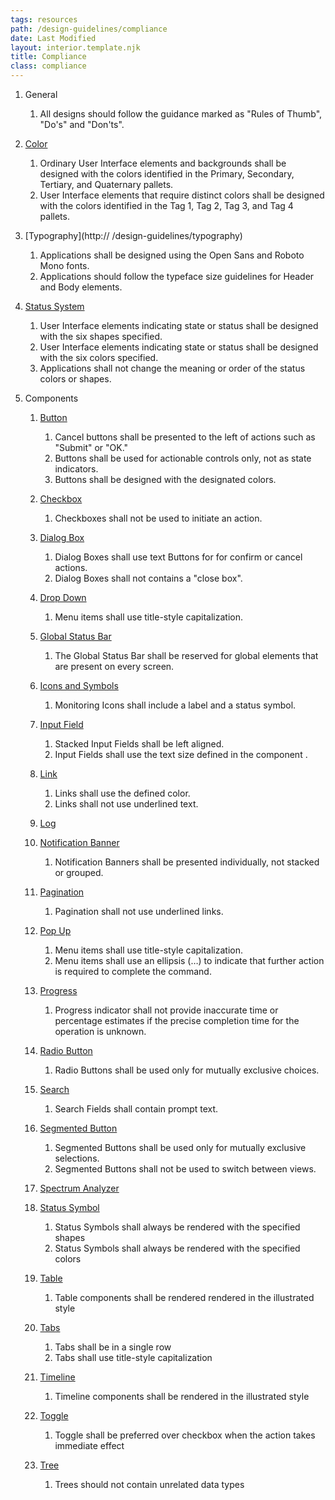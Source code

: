 ```yaml
---
tags: resources
path: /design-guidelines/compliance
date: Last Modified
layout: interior.template.njk
title: Compliance
class: compliance
---
```

1. General 
	1. All designs should follow the guidance marked as "Rules of Thumb", "Do's" and "Don'ts".

2. [Color](http://www.astrouxds.com/design-guidelines/color)
	1. Ordinary User Interface elements and backgrounds shall be designed with the colors identified in the Primary, Secondary, Tertiary, and Quaternary pallets.
	2. User Interface elements that require distinct colors shall be designed with the colors identified in the Tag 1, Tag 2, Tag 3, and Tag 4 pallets.
	
3. [Typography](http:// /design-guidelines/typography)
	1. Applications shall be designed using the Open Sans and Roboto Mono fonts.
	2. Applications should follow the typeface size guidelines for Header and Body elements.
	
4. [Status System](/design-guidelines/status-system)
	1. User Interface elements indicating state or status shall be designed with the six shapes specified.
	2. User Interface elements indicating state or status shall be designed with the six colors specified.
	3. Applications shall not change the meaning or order of the status colors or shapes.
	
5. Components
	1. [Button](http://www.astrouxds.com/ui-components/button)
		1. Cancel buttons shall be presented to the left of actions such as "Submit" or "OK."
		2. Buttons shall be used for actionable controls only, not as state indicators.
		3. Buttons shall be designed with the designated colors.
		
	2. [Checkbox](http://www.astrouxds.com/ui-components/checkbox)
		1. Checkboxes shall not be used to initiate an action.
		
	3. [Dialog Box](http://www.astrouxds.com/ui-components/dialog-box)
		1. Dialog Boxes shall use text Buttons for for confirm or cancel actions.  
		2. Dialog Boxes shall not contains a "close box".
		
	4. [Drop Down](http://www.astrouxds.com/ui-components/drop-down)
		1. Menu items shall use title-style capitalization.
		
	5. [Global Status Bar](http://www.astrouxds.com/ui-components/global-status-bar)
		1. The Global Status Bar shall be reserved for global elements that are present on every screen.
		
	6. [Icons and Symbols](http://www.astrouxds.com/ui-components/icons-and-symbols)
		1. Monitoring Icons shall include a label and a status symbol.
		
	7. [Input Field](http://www.astrouxds.com/ui-components/input-field)
		1. Stacked Input Fields shall be left aligned.
		2. Input Fields shall use the text size defined in the component .
		
	8. [Link](http://www.astrouxds.com/ui-components/link)
		1. Links shall use the defined color.
		2. Links shall not use underlined text.
		
	9. [Log](http://www.astrouxds.com/ui-components/log)
	
	10. [Notification Banner](http://www.astrouxds.com/ui-components/notification-banner)
		1. Notification Banners shall be presented individually, not stacked or grouped.
		
	11. [Pagination](http://www.astrouxds.com/ui-components/pagination)
		1. Pagination shall not use underlined links.
		
	12. [Pop Up](http://www.astrouxds.com/ui-components/pop-up)
		1. Menu items shall use title-style capitalization.
		2. Menu items shall use an ellipsis (…) to indicate that further action is required to complete the command.
		
	13. [Progress](http://www.astrouxds.com/ui-components/progress)
		1. Progress indicator shall not provide inaccurate time or percentage estimates if the precise completion time for the operation is unknown.
		
	14. [Radio Button](http://www.astrouxds.com/ui-components/radio-button)
		1. Radio Buttons shall be used only for mutually exclusive choices.
		
	15. [Search](http://www.astrouxds.com/ui-components/search)
		1. Search Fields shall contain prompt text.
		
	16. [Segmented Button](http://www.astrouxds.com/ui-components/segmented-button)
		1. Segmented Buttons shall be used only for mutually exclusive selections.
		2. Segmented Buttons shall not be used to switch between views.
		
	17. [Spectrum Analyzer](http://www.astrouxds.com/ui-components/spectrum-analyzer)
		
	18. [Status Symbol](http://www.astrouxds.com/ui-components/status-symbol)
		1. Status Symbols shall always be rendered with the specified shapes
		2. Status Symbols shall always be rendered with the specified colors
	
	19. [Table](http://www.astrouxds.com/ui-components/table)
		1. Table components shall be rendered rendered in the illustrated style
		
	20. [Tabs](http://www.astrouxds.com/ui-components/tabs)
		1. Tabs shall be in a single row
		2. Tabs shall use title-style capitalization
	
	21. [Timeline](http://www.astrouxds.com/ui-components/timeline)
		1. Timeline components shall be rendered in the illustrated style
	
	22. [Toggle](http://www.astrouxds.com/ui-components/toggle)
		1. Toggle shall be preferred over checkbox when the action takes immediate effect
		
	23. [Tree](http://www.astrouxds.com/ui-components/tree)
		1. Trees should not contain unrelated data types


